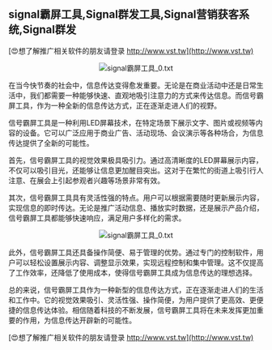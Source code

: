 ## **signal霸屏工具,Signal群发工具,Signal营销获客系统,Signal群发**

[😍想了解推广相关软件的朋友请登录 http://www.vst.tw](http://www.vst.tw)

 <center><img src="https://vst.tw/MP4/tuiguang/png/3.png" alt="signal霸屏工具_0.txt"></center>

在当今快节奏的社会中，信息传达变得愈发重要。无论是在商业活动中还是日常生活中，我们都需要一种能够快速、直观地吸引注意力的方式来传达信息。而信号霸屏工具，作为一种全新的信息传达方式，正在逐渐走进人们的视野。

信号霸屏工具是一种利用LED屏幕技术，在特定场景下展示文字、图片或视频等内容的设备。它可以广泛应用于商业广告、活动现场、会议演示等各种场合，为信息传达提供了全新的可能性。

首先，信号霸屏工具的视觉效果极具吸引力。通过高清晰度的LED屏幕展示内容，不仅可以吸引目光，还能够让信息更加醒目突出。这对于在繁忙的街道上吸引行人注意、在展会上引起参观者兴趣等场景非常有效。

其次，信号霸屏工具具有灵活性强的特点。用户可以根据需要随时更新展示内容，实现信息的即时传达。无论是推广活动信息、播放实时数据，还是展示产品介绍，信号霸屏工具都能够快速响应，满足用户多样化的需求。

 <center><img src="https://vst.tw/MP4/tuiguang/png/2.png" alt="signal霸屏工具_0.txt"></center>

此外，信号霸屏工具还具备操作简便、易于管理的优势。通过专门的控制软件，用户可以轻松设置展示内容、调整显示效果，实现远程控制和集中管理。这不仅提高了工作效率，还降低了使用成本，使得信号霸屏工具成为信息传达的理想选择。

总的来说，信号霸屏工具作为一种新型的信息传达方式，正在逐渐走进人们的生活和工作中。它的视觉效果吸引、灵活性强、操作简便，为用户提供了更高效、更便捷的信息传达体验。相信随着科技的不断发展，信号霸屏工具将在未来发挥更加重要的作用，为信息传达开辟新的可能性。

[😍想了解推广相关软件的朋友请登录 http://www.vst.tw](http://www.vst.tw)



